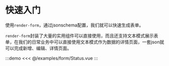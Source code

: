 # 快速入门

使用`render-form`，通过jsonschema配置，我们就可以快速生成表单。

`render-form`封装了大量的实用组件可以直接使用，而且还支持文本模式展示表单，在我们的日常业务中可以直接使用文本模式作为数据的详情页面，一套json就可以完成新增、编辑、详情页面。

:::demo
<<< @/examples/form/Status.vue
:::

